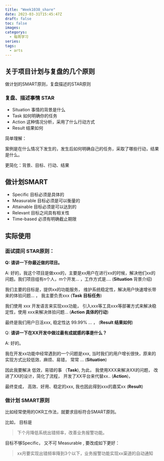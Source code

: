 ```yaml
---
title: "Week1038_share"
date: 2023-03-31T15:45:47Z
draft: false 
toc: false
images:
categorys:
  - 每周学习
series:
tags:
  - arts 
---
```


## 关于项目计划与复盘的几个原则

做计划的SMART原则，复盘描述的STAR原则

###  复盘、描述事情 STAR

* Situation 事情的背景是什么
* Task 如何明确你的任务
* Action 这种情况分析，采用了什么行动方式
* Result 结果如何

简单理解：

案例是在什么情况下发生的，发生后如何明确自己的任务，采取了哪些行动，结果是什么。

更简化：背景、目标、行动、结果



## 做计划SMART

* Specific 目标必须是具体的
* Measurable 目标必须是可以衡量的
* Attainable 目标必须是可以达到的
* Relevant 目标之间具有相关性
* Time-based 必须有明确截止期限



## 实际使用

### 面试提问 STAR原则：

**Q: 请讲一下你最近做的项目。**

A: 好的，我这个项目是做xxx的，主要是xx用户在进行xx的时候，解决他们xx的问题。我们项目组有n个人，m个开发... ，工作方式是....      (**Situation** 背景介绍)

我们主要的目标是，提供xx的功能服务， 维护系统稳定性，解决用户快速增长带来的体验问题... ， 我主要负责xxx  (**Task 目标任务**)

我们使用 xxx 开发语言来实现xxx功能， 引入xxx等工具xxx等部署方式来解决稳定性，使用 xxx来解决体验问题...    (**Action 具体的行动**)

最终是我们用户日活xxx, 稳定性达 99.99% ... ， (**Result 结果如何**)

Q: **请讲一下在XX开发中做过最有成就感的事是什么？**

A: 好的。

我在开发xx功能中经常遇到的一个问题是xxx,  当时我们的用户增长很快，原来的实现方式比较低效、麻烦、易错， 常常 ...  (**Situation**)

因此我要解决 低效，易错的事 （**Task**), 为此， 我使用XXX来解决XX的问题， 改进了XX的设计，简化了流程， 开发了XX平台来代替xx.. (**Action**)，

最终变成， 高效、好用、稳定的xxx, 我也因此得到xxx的嘉奖xx (**Result**)



### 做计划 SMART原则

比如经常使用的OKR工作法，就要求目标符合SMART原则。

比如， 目标是  

> 下个月降低系统出错频率，改善业务报警功能。

目标不够Specific， 又不可 Measurable ,   要改成如下更好：

> xx月要实现出错频率降到3个以下，业务报警功能实现xx渠道的自动通知








